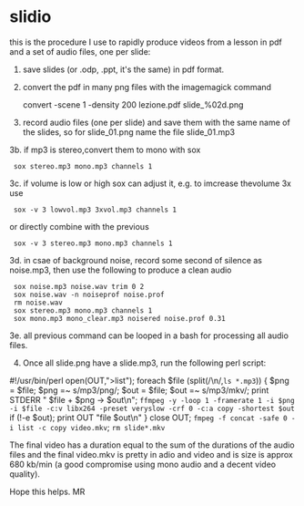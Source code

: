# slidio

this is the procedure I use to rapidly produce videos from a lesson in pdf and a set of audio files, one per slide:

1. save slides (or .odp, .ppt, it's the same) in pdf format.

2. convert the pdf in many png files with the imagemagick command

     convert -scene 1 -density 200 lezione.pdf slide_%02d.png

3. record audio files (one per slide) and save them with the same name of the slides, so for slide_01.png name the file slide_01.mp3

3b. if mp3 is stereo,convert them to mono with sox

     sox stereo.mp3 mono.mp3 channels 1

3c. if volume is low or high sox can adjust it, e.g. to imcrease thevolume 3x use 

     sox -v 3 lowvol.mp3 3xvol.mp3 channels 1

  or directly combine with the previous 

     sox -v 3 stereo.mp3 mono.mp3 channels 1 

3d. in csae of background noise, record some second of silence as noise.mp3, then use the following to produce a clean audio

     sox noise.mp3 noise.wav trim 0 2
     sox noise.wav -n noiseprof noise.prof
     rm noise.wav
     sox stereo.mp3 mono.mp3 channels 1
     sox mono.mp3 mono_clear.mp3 noisered noise.prof 0.31

3e. all previous command can be looped in a bash for processing all audio files.

4. Once all slide.png have a slide.mp3, run the following perl script:

#!/usr/bin/perl
open(OUT,">list");
foreach $file (split(/\n/,`ls *.mp3`)) {
     $png = $file;
     $png =~ s/mp3/png/;
     $out = $file;
     $out =~ s/mp3/mkv/;
     print STDERR "  $file + $png -> $out\n";
     `ffmpeg -y -loop 1 -framerate 1 -i $png -i $file -c:v libx264 -preset veryslow -crf 0 -c:a copy -shortest $out` if (!-e $out);
     print OUT "file $out\n"
}
close OUT;
`fmpeg -f concat -safe 0 -i list -c copy video.mkv`;
`rm slide*.mkv`

The final video has a duration equal to the sum of the durations of the audio files and the final video.mkv is pretty in adio and video and is size is approx 680 kb/min (a good compromise using mono audio and a decent video quality).

Hope this helps.
MR
